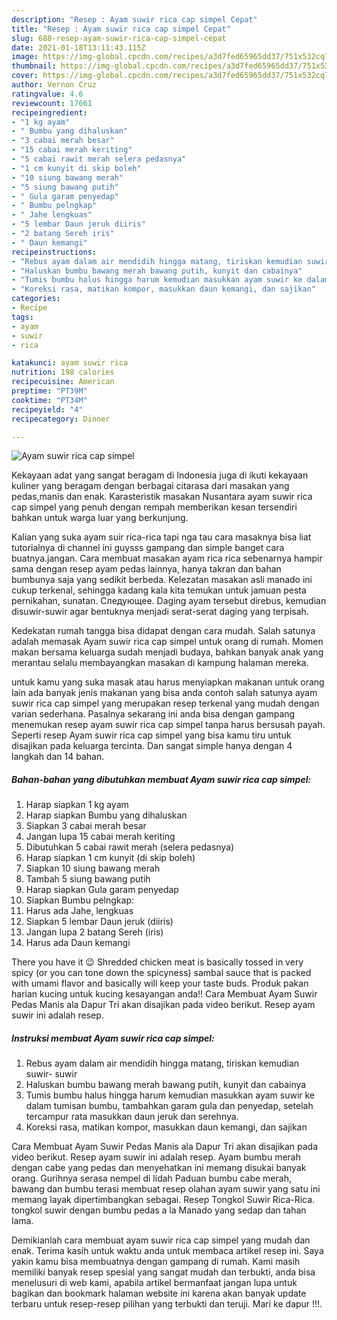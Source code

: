 ```yaml
---
description: "Resep : Ayam suwir rica cap simpel Cepat"
title: "Resep : Ayam suwir rica cap simpel Cepat"
slug: 688-resep-ayam-suwir-rica-cap-simpel-cepat
date: 2021-01-18T13:11:43.115Z
image: https://img-global.cpcdn.com/recipes/a3d7fed65965dd37/751x532cq70/ayam-suwir-rica-cap-simpel-foto-resep-utama.jpg
thumbnail: https://img-global.cpcdn.com/recipes/a3d7fed65965dd37/751x532cq70/ayam-suwir-rica-cap-simpel-foto-resep-utama.jpg
cover: https://img-global.cpcdn.com/recipes/a3d7fed65965dd37/751x532cq70/ayam-suwir-rica-cap-simpel-foto-resep-utama.jpg
author: Vernon Cruz
ratingvalue: 4.6
reviewcount: 17661
recipeingredient:
- "1 kg ayam"
- " Bumbu yang dihaluskan"
- "3 cabai merah besar"
- "15 cabai merah keriting"
- "5 cabai rawit merah selera pedasnya"
- "1 cm kunyit di skip boleh"
- "10 siung bawang merah"
- "5 siung bawang putih"
- " Gula garam penyedap"
- " Bumbu pelngkap"
- " Jahe lengkuas"
- "5 lembar Daun jeruk diiris"
- "2 batang Sereh iris"
- " Daun kemangi"
recipeinstructions:
- "Rebus ayam dalam air mendidih hingga matang, tiriskan kemudian suwir- suwir"
- "Haluskan bumbu bawang merah bawang putih, kunyit dan cabainya"
- "Tumis bumbu halus hingga harum kemudian masukkan ayam suwir ke dalam tumisan bumbu, tambahkan garam gula dan penyedap, setelah tercampur rata masukkan daun jeruk dan serehnya."
- "Koreksi rasa, matikan kompor, masukkan daun kemangi, dan sajikan"
categories:
- Recipe
tags:
- ayam
- suwir
- rica

katakunci: ayam suwir rica 
nutrition: 198 calories
recipecuisine: American
preptime: "PT39M"
cooktime: "PT34M"
recipeyield: "4"
recipecategory: Dinner

---
```



![Ayam suwir rica cap simpel](https://img-global.cpcdn.com/recipes/a3d7fed65965dd37/751x532cq70/ayam-suwir-rica-cap-simpel-foto-resep-utama.jpg)

Kekayaan adat yang sangat beragam di Indonesia juga di ikuti kekayaan kuliner yang beragam dengan berbagai citarasa dari masakan yang pedas,manis dan enak. Karasteristik masakan Nusantara ayam suwir rica cap simpel yang penuh dengan rempah memberikan kesan tersendiri bahkan untuk warga luar yang berkunjung.


Kalian yang suka ayam suir rica-rica tapi nga tau cara masaknya bisa liat tutorialnya di channel ini guysss gampang dan simple banget cara buatnya.jangan. Cara membuat masakan ayam rica rica sebenarnya hampir sama dengan resep ayam pedas lainnya, hanya takran dan bahan bumbunya saja yang sedikit berbeda. Kelezatan masakan asli manado ini cukup terkenal, sehingga kadang kala kita temukan untuk jamuan pesta pernikahan, sunatan. Следующее. Daging ayam tersebut direbus, kemudian disuwir-suwir agar bentuknya menjadi serat-serat daging yang terpisah.

Kedekatan rumah tangga bisa didapat dengan cara mudah. Salah satunya adalah memasak Ayam suwir rica cap simpel untuk orang di rumah. Momen makan bersama keluarga sudah menjadi budaya, bahkan banyak anak yang merantau selalu membayangkan masakan di kampung halaman mereka.

untuk kamu yang suka masak atau harus menyiapkan makanan untuk orang lain ada banyak jenis makanan yang bisa anda contoh salah satunya ayam suwir rica cap simpel yang merupakan resep terkenal yang mudah dengan varian sederhana. Pasalnya sekarang ini anda bisa dengan gampang menemukan resep ayam suwir rica cap simpel tanpa harus bersusah payah.
Seperti resep Ayam suwir rica cap simpel yang bisa kamu tiru untuk disajikan pada keluarga tercinta. Dan sangat simple hanya dengan 4 langkah dan 14 bahan.


<!--inarticleads1-->

##### Bahan-bahan yang dibutuhkan membuat Ayam suwir rica cap simpel:

1. Harap siapkan 1 kg ayam
1. Harap siapkan  Bumbu yang dihaluskan
1. Siapkan 3 cabai merah besar
1. Jangan lupa 15 cabai merah keriting
1. Dibutuhkan 5 cabai rawit merah (selera pedasnya)
1. Harap siapkan 1 cm kunyit (di skip boleh)
1. Siapkan 10 siung bawang merah
1. Tambah 5 siung bawang putih
1. Harap siapkan  Gula garam penyedap
1. Siapkan  Bumbu pelngkap:
1. Harus ada  Jahe, lengkuas
1. Siapkan 5 lembar Daun jeruk (diiris)
1. Jangan lupa 2 batang Sereh (iris)
1. Harus ada  Daun kemangi


There you have it 😉 Shredded chicken meat is basically tossed in very spicy (or you can tone down the spicyness) sambal sauce that is packed with umami flavor and basically will keep your taste buds. Produk pakan harian kucing untuk kucing kesayangan anda!! Cara Membuat Ayam Suwir Pedas Manis ala Dapur Tri akan disajikan pada video berikut. Resep ayam suwir ini adalah resep. 

<!--inarticleads2-->

##### Instruksi membuat  Ayam suwir rica cap simpel:

1. Rebus ayam dalam air mendidih hingga matang, tiriskan kemudian suwir- suwir
1. Haluskan bumbu bawang merah bawang putih, kunyit dan cabainya
1. Tumis bumbu halus hingga harum kemudian masukkan ayam suwir ke dalam tumisan bumbu, tambahkan garam gula dan penyedap, setelah tercampur rata masukkan daun jeruk dan serehnya.
1. Koreksi rasa, matikan kompor, masukkan daun kemangi, dan sajikan


Cara Membuat Ayam Suwir Pedas Manis ala Dapur Tri akan disajikan pada video berikut. Resep ayam suwir ini adalah resep. Ayam bumbu merah dengan cabe yang pedas dan menyehatkan ini memang disukai banyak orang. Gurihnya serasa nempel di lidah Paduan bumbu cabe merah, bawang dan bumbu terasi membuat resep olahan ayam suwir yang satu ini memang layak dipertimbangkan sebagai. Resep Tongkol Suwir Rica-Rica. tongkol suwir dengan bumbu pedas a la Manado yang sedap dan tahan lama. 

Demikianlah cara membuat ayam suwir rica cap simpel yang mudah dan enak. Terima kasih untuk waktu anda untuk membaca artikel resep ini. Saya yakin kamu bisa membuatnya dengan gampang di rumah. Kami masih memiliki banyak resep spesial yang sangat mudah dan terbukti, anda bisa menelusuri di web kami, apabila artikel bermanfaat jangan lupa untuk bagikan dan bookmark halaman website ini karena akan banyak update terbaru untuk resep-resep pilihan yang terbukti dan teruji. Mari ke dapur !!!. 
